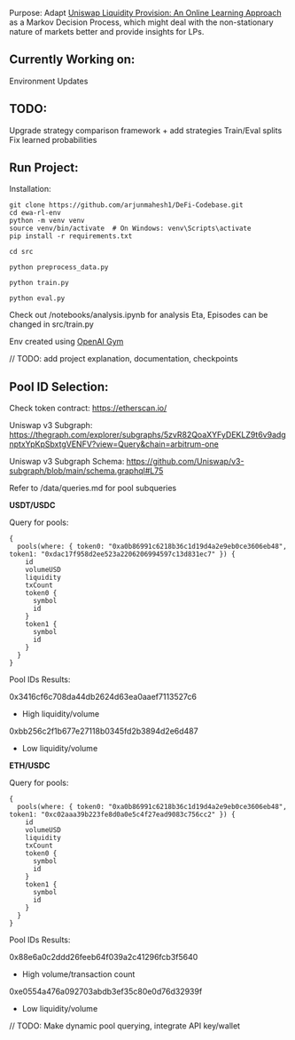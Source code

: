 Purpose: Adapt [Uniswap Liquidity Provision: An Online Learning Approach](https://arxiv.org/pdf/2302.00610) as a Markov Decision Process, which might deal with the non-stationary nature of markets better and provide insights for LPs.

## Currently Working on:
Environment Updates
## TODO:
Upgrade strategy comparison framework + add strategies
Train/Eval splits
Fix learned probabilities


## Run Project:

Installation:
```
git clone https://github.com/arjunmahesh1/DeFi-Codebase.git
cd ewa-rl-env
python -m venv venv
source venv/bin/activate  # On Windows: venv\Scripts\activate
pip install -r requirements.txt
```

```
cd src
```
```
python preprocess_data.py
```
```
python train.py
```
```
python eval.py
```

Check out /notebooks/analysis.ipynb for analysis
Eta, Episodes can be changed in src/train.py

Env created using [OpenAI Gym](https://www.gymlibrary.dev/api/core/)

// TODO: add project explanation, documentation, checkpoints 



## Pool ID Selection:

Check token contract: https://etherscan.io/

Uniswap v3 Subgraph: https://thegraph.com/explorer/subgraphs/5zvR82QoaXYFyDEKLZ9t6v9adgnptxYpKpSbxtgVENFV?view=Query&chain=arbitrum-one

Uniswap v3 Subgraph Schema: https://github.com/Uniswap/v3-subgraph/blob/main/schema.graphql#L75

Refer to /data/queries.md for pool subqueries

**USDT/USDC**

Query for pools:

```
{
  pools(where: { token0: "0xa0b86991c6218b36c1d19d4a2e9eb0ce3606eb48", token1: "0xdac17f958d2ee523a2206206994597c13d831ec7" }) {
    id
    volumeUSD
    liquidity
    txCount
    token0 {
      symbol
      id
    }
    token1 {
      symbol
      id
    }
  }
}
```
Pool IDs Results:

0x3416cf6c708da44db2624d63ea0aaef7113527c6
- High liquidity/volume
  
0xbb256c2f1b677e27118b0345fd2b3894d2e6d487
- Low liquidity/volume



**ETH/USDC**

Query for pools:

```
{
  pools(where: { token0: "0xa0b86991c6218b36c1d19d4a2e9eb0ce3606eb48", token1: "0xc02aaa39b223fe8d0a0e5c4f27ead9083c756cc2" }) {
    id
    volumeUSD
    liquidity
    txCount
    token0 {
      symbol
      id
    }
    token1 {
      symbol
      id
    }
  }
}
```
Pool IDs Results:

0x88e6a0c2ddd26feeb64f039a2c41296fcb3f5640
- High volume/transaction count
  
0xe0554a476a092703abdb3ef35c80e0d76d32939f
- Low liquidity/volume


// TODO: Make dynamic pool querying, integrate API key/wallet 

